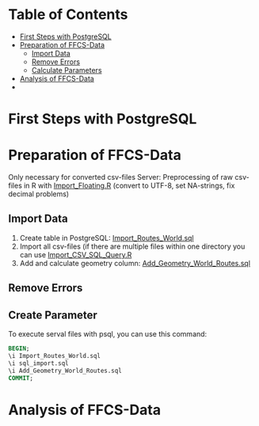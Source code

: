 
# Table of Contents
* [First Steps with PostgreSQL](#First_Steps)
* [Preparation of FFCS-Data](#Preparation)
  * [Import Data](#Import_Data)  
  * [Remove Errors](#Remove_Errors) 
  * [Calculate Parameters](#Calc_Parameters) 
* [Analysis of FFCS-Data](#Analysis)
* 




# First Steps with PostgreSQL <a id="First_Steps"></a>

# Preparation of FFCS-Data <a id="Preparation"></a>
Only necessary for converted csv-files Server:  Preprocessing of raw csv-files in R with [Import_Floating.R](Preparation/R/Import_Floating.R) (convert to UTF-8, set NA-strings, fix decimal problems)



## Import Data <a id="Import_Data"></a>
1. Create table in PostgreSQL: [Import_Routes_World.sql](Preparation/PostgreSQL/Import_Routes_World.sql) 
2. Import all csv-files (if there are multiple files within one directory you can use [Import_CSV_SQL_Query.R](Preparation/R/Import_CSV_SQL_Query.R.R)
3. Add and calculate geometry column: [Add_Geometry_World_Routes.sql](PostgreSQL/Add_Geometry_World_Routes.sql)


## Remove Errors <a id="Remove_Errors"></a>

## Create Parameter <a id="Calc_Parameters"></a>

To execute serval files with psql, you can use this command:

```sql
BEGIN;
\i Import_Routes_World.sql
\i sql_import.sql
\i Add_Geometry_World_Routes.sql
COMMIT;
```

# Analysis of FFCS-Data <a id="Analysis"></a>

